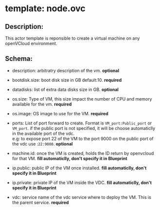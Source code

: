 # template: node.ovc

## Description:
This actor template is reponsible to create a virtual machine on any openVCloud environment.

## Schema:

- description: arbitratry description of the vm. **optional**
- bootdisk.size: boot disk size in GB default:10. **required**
- datadisks: list of extra data disks size in GB. **optional**
- os.size: Type of VM, this size impact the number of CPU and memory available for the vm. **required**
- os.image: OS image to use for the VM. **required**
- ports: List of port forward to create. Format is `VM_port:Public_port` or `VM_port`.
if the public port is not specified, it will be choose automaticlly in the available port of the vdc.  
e.g: to expose port 22 of the VM to the port 9000 on the public port of the vdc use :`22:9000`. **optional**

- machine.id: once the VM is created, holds the ID return by openvcloud for that VM. **fill automaticlly, don't specify it in Blueprint**
- ip.public: public IP of the VM once installed. **fill automaticlly, don't specify it in Blueprint**
- ip.private: private IP of the VM inside the VDC. **fill automaticlly, don't specify it in Blueprint**

- vdc: service name of the vdc service where to deploy the VM. This is the parent service. **required**
